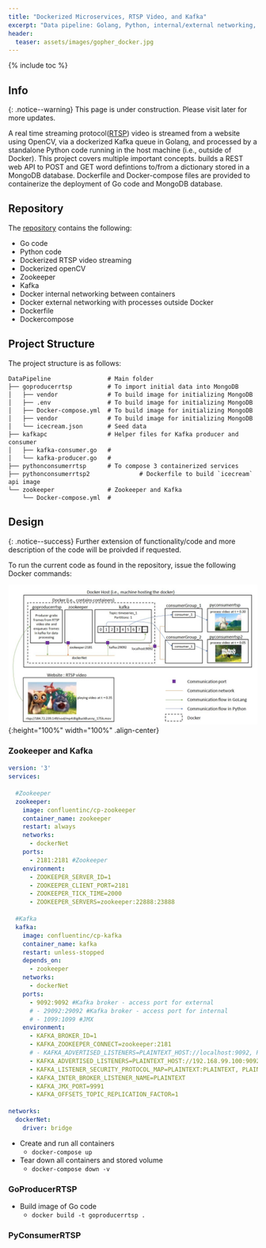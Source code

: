 ```yaml
---
title: "Dockerized Microservices, RTSP Video, and Kafka"
excerpt: "Data pipeline: Golang, Python, internal/external networking, zookeeper"
header:
  teaser: assets/images/gopher_docker.jpg
---
```


{% include toc %}

## Info

{: .notice--warning}
This page is under construction. Please visit later for more updates.

A real time streaming protocol([RTSP](https://en.wikipedia.org/wiki/Real_Time_Streaming_Protocol)) video is streamed from a website using OpenCV, via a dockerized Kafka queue in Golang, and processed by a standalone Python code running in the host machine (i.e., outside of Docker). This project covers multiple important concepts. builds a REST web API to POST and GET word defintions to/from a dictionary stored in a MongoDB database. Dockerfile and Docker-compose files are provided to containerize the deployment of Go code and MongoDB database.

## Repository

The [repository](https://github.com/Adaickalavan/DataPipeline) contains the following:

+ Go code
+ Python code
+ Dockerized RTSP video streaming
+ Dockerized openCV
+ Zookeeper
+ Kafka
+ Docker internal networking between containers
+ Docker external networking with processes outside Docker
+ Dockerfile
+ Dockercompose

## Project Structure

The project structure is as follows:

```text
DataPipeline                # Main folder
├── goproducerrtsp          # To import initial data into MongoDB
│   ├── vendor              # To build image for initializing MongoDB
│   ├── .env                # To build image for initializing MongoDB
│   ├── Docker-compose.yml  # To build image for initializing MongoDB
│   ├── vendor              # To build image for initializing MongoDB
│   └── icecream.json       # Seed data
├── kafkapc                 # Helper files for Kafka producer and consumer
│   ├── kafka-consumer.go   #
│   └── kafka-producer.go   #
├── pythonconsumerrtsp      # To compose 3 containerized services
├── pythonconsumerrtsp2              # Dockerfile to build `icecream` api image
└── zookeeper               # Zookeeper and Kafka 
    └── Docker-compose.yml  # 
```

## Design

{: .notice--success}
Further extension of functionality/code and more description of the code will be proivded if requested.

To run the current code as found in the repository, issue the following Docker commands:

![pipeline](/assets/images/pipeline_01.jpg){:height="100%" width="100%" .align-center}

### Zookeeper and Kafka

```yml
version: '3'
services:

  #Zookeeper
  zookeeper:
    image: confluentinc/cp-zookeeper
    container_name: zookeeper
    restart: always
    networks:
      - dockerNet
    ports:
      - 2181:2181 #Zookeeper
    environment:
      - ZOOKEEPER_SERVER_ID=1
      - ZOOKEEPER_CLIENT_PORT=2181
      - ZOOKEEPER_TICK_TIME=2000
      - ZOOKEEPER_SERVERS=zookeeper:22888:23888

  #Kafka
  kafka:
    image: confluentinc/cp-kafka
    container_name: kafka
    restart: unless-stopped
    depends_on:
      - zookeeper
    networks:
      - dockerNet
    ports:
      - 9092:9092 #Kafka broker - access port for external 
      # - 29092:29092 #Kafka broker - access port for internal
      # - 1099:1099 #JMX
    environment:
      - KAFKA_BROKER_ID=1
      - KAFKA_ZOOKEEPER_CONNECT=zookeeper:2181
      # - KAFKA_ADVERTISED_LISTENERS=PLAINTEXT_HOST://localhost:9092, PLAINTEXT://kafka:29092    
      - KAFKA_ADVERTISED_LISTENERS=PLAINTEXT_HOST://192.168.99.100:9092, PLAINTEXT://kafka:29092
      - KAFKA_LISTENER_SECURITY_PROTOCOL_MAP=PLAINTEXT:PLAINTEXT, PLAINTEXT_HOST:PLAINTEXT
      - KAFKA_INTER_BROKER_LISTENER_NAME=PLAINTEXT
      - KAFKA_JMX_PORT=9991
      - KAFKA_OFFSETS_TOPIC_REPLICATION_FACTOR=1

networks:
  dockerNet:
    driver: bridge
```

+ Create and run all containers
  + `docker-compose up`
+ Tear down all containers and stored volume
  + `docker-compose down -v`


### GoProducerRTSP

+ Build image of Go code
  + `docker build -t goproducerrtsp .`


### PyConsumerRTSP

